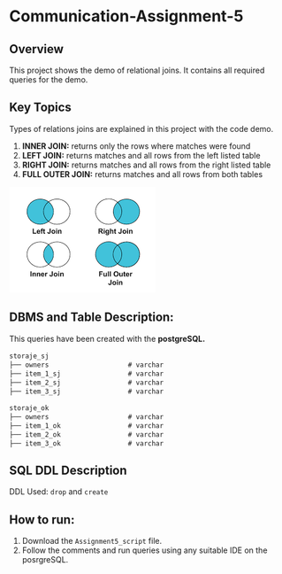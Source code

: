 # Communication-Assignment-5

## Overview
This project shows the demo of relational joins. It contains all required queries for the demo.

## Key Topics
Types of relations joins are explained in this project with the code demo.

1. **INNER JOIN:** returns only the rows where matches were found </br>
2. **LEFT JOIN:**	returns matches and all rows from the left listed table </br>
3. **RIGHT JOIN:**	returns matches and all rows from the right listed table </br>
4. **FULL OUTER JOIN:**	returns matches and all rows from both tables </br>

![alt text](https://github.com/vichitrak10/Communication-Assignment-5/blob/main/joins.png)

## DBMS and Table Description:
This queries have been created with the **postgreSQL.**

```
storaje_sj
├── owners                    # varchar
├── item_1_sj                 # varchar
├── item_2_sj                 # varchar
├── item_3_sj                 # varchar
```

```
storaje_ok
├── owners                    # varchar
├── item_1_ok                 # varchar
├── item_2_ok                 # varchar
├── item_3_ok                 # varchar

```

## SQL DDL Description
DDL Used: `drop` and `create`

## How to run:
1. Download the `Assignment5_script` file.
2. Follow the comments and run queries using any suitable IDE on the posrgreSQL.


